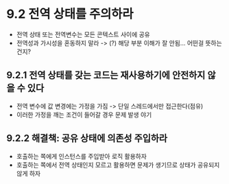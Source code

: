 # 9.2 전역 상태를 주의하라
- 전역 상태 또는 전역변수는 모든 콘텍스트 사이에 공유
- 전역성과 가시성을 혼동하지 말라 -> (?) 해당 부분 이해가 잘 안됨... 어떤걸 뜻하는건지?

## 9.2.1 전역 상태를 갖는 코드는 재사용하기에 안전하지 않을 수 있다
- 전역 변수에 값 변경에는 가정을 가짐 -> 단일 스레드에서만 접근한다(점유)
- 이러한 가정을 깨는 조건이 들어갈 경우 문제 발생 야기

## 9.2.2 해결책: 공유 상태에 의존성 주입하라
- 호출하는 쪽에게 인스턴스를 주입받아 로직 활용하자
- 호출하는 쪽에서 전역 상태인지 모르고 활용하면 문제가 생기므로 상태가 공유되지 않게 하자


